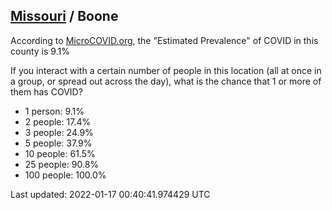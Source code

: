 
## [Missouri](/united-states/missouri) / Boone

According to [MicroCOVID.org](http://microcovid.org),
the "Estimated Prevalence" of COVID in this county is 9.1%

If you interact with a certain number of people in this location
(all at once in a group, or spread out across the day), what is the chance that
1 or more of them has COVID?

- 1 person: 9.1%
- 2 people: 17.4%
- 3 people: 24.9%
- 5 people: 37.9%
- 10 people: 61.5%
- 25 people: 90.8%
- 100 people: 100.0%

Last updated: 2022-01-17 00:40:41.974429 UTC
